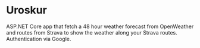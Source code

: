 # Uroskur
ASP.NET Core app that fetch a 48 hour weather forecast from OpenWeather and routes from Strava to show the weather along your Strava routes. Authentication via Google.
